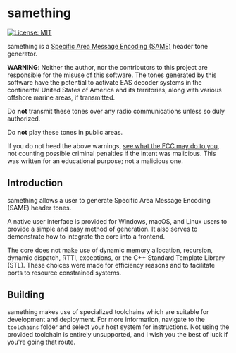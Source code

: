 # samething

 [![License: MIT](https://img.shields.io/badge/License-MIT-yellow.svg)](https://opensource.org/licenses/MIT)

samething is a [Specific Area Message Encoding (SAME)](https://en.wikipedia.org/wiki/Specific_Area_Message_Encoding)
header tone generator.

**WARNING**: Neither the author, nor the contributors to this project are
responsible for the misuse of this software. The tones generated by this
software have the potential to activate EAS decoder systems in the continental
United States of America and its territories, along with various offshore marine
areas, if transmitted.

Do **not** transmit these tones over any radio communications unless so duly
authorized.

Do **not** play these tones in public areas.

If you do not heed the above warnings, [see what the FCC may do to you](https://www.fcc.gov/tags/emergency-alert-system-rules-eas),
not counting possible criminal penalties if the intent was malicious. This was
written for an educational purpose; not a malicious one.

## Introduction

samething allows a user to generate Specific Area Message Encoding (SAME) header
tones.

A native user interface is provided for Windows, macOS, and Linux users to
provide a simple and easy method of generation. It also serves to demonstrate
how to integrate the core into a frontend.

The core does not make use of dynamic memory allocation, recursion, dynamic
dispatch, RTTI, exceptions, or the C++ Standard Template Library (STL). These
choices were made for efficiency reasons and to facilitate ports to resource
constrained systems.

## Building

samething makes use of specialized toolchains which are suitable for development
and deployment. For more information, navigate to the `toolchains` folder and
select your host system for instructions. Not using the provided toolchain is
entirely unsupported, and I wish you the best of luck if you're going that
route.
